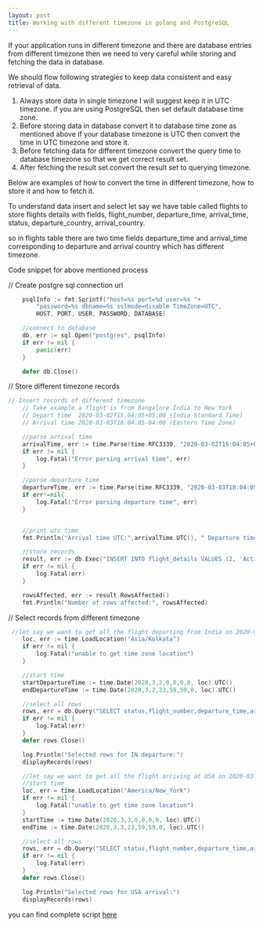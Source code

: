 ```yaml
---
layout: post
title: Working with different timezone in golang and PostgreSQL
---
```

If your application runs in different timezone and there are database entries from different timezone then we need to very careful while storing and fetching the data in database.

We should flow following strategies to keep data consistent and easy retrieval of data.

1. Always store data in single timezone I will suggest keep it in UTC timezone. if you are using PostgreSQL then set default database time zone.
2. Before storing data in database convert it to database time zone as mentioned above if your database timezone is UTC then convert the time in UTC timezone and store it.
3. Before fetching data for different timezone convert the query time to database timezone so that we get correct result set.
4. After fetching the result set convert the result set to querying timezone.  

Below are examples of how to convert the time in different timezone, how to store it and how to fetch it.    

To understand data insert and select let say we have table called flights to store flights details with fields, flight_number, departure_time, arrival_time, status, departure_country, arrival_country.

so in flights table there are two time fields departure_time and arrival_time corresponding to departure and arrival country which has different timezone.

Code snippet for above mentioned process 

// Create postgre sql connection url

```go
	psqlInfo := fmt.Sprintf("host=%s port=%d user=%s "+
		"password=%s dbname=%s sslmode=disable TimeZone=UTC",
		HOST, PORT, USER, PASSWORD, DATABASE)

	//connect to database
	db, err := sql.Open("postgres", psqlInfo)
	if err != nil {
		panic(err)
	}

	defer db.Close()
```

// Store different timezone records

```go
// Insert records of different timezone
	// Take example a flight is from Bangalore India to New York
	// Depart time  2020-03-02T15:04:05+05:00 (India Standard Time)
	// Arrival time 2020-03-03T18:04:05-04:00 (Eastern Time Zone)

	//parse arrival time
	arrivalTime, err := time.Parse(time.RFC3339, "2020-03-02T15:04:05+05:00")
	if err != nil {
		log.Fatal("Error parsing arrival time", err)
	}

	//parse departure time
	departureTime, err := time.Parse(time.RFC3339, "2020-03-03T18:04:05-04:00")
	if err!=nil{
		log.Fatal("Error parsing departure time", err)
	}


	//print utc time
	fmt.Println("Arrival time UTC:",arrivalTime.UTC(), " Departure time UTC:", departureTime.UTC())

	//store records
	result, err := db.Exec("INSERT INTO flight_details VALUES (2, 'Active', 'IN', 'USA', $1, $2)", arrivalTime.UTC(), departureTime.UTC())
	if err != nil {
		log.Fatal(err)
	}

	rowsAffected, err := result.RowsAffected()
	fmt.Println("Number of rows affected:", rowsAffected)
```
// Select records from different timezone 

```go
 //let say we want to get all the flight departing from India on 2020-03-02
	loc, err := time.LoadLocation("Asia/Kolkata")
	if err != nil {
		log.Fatal("unable to get time zone location")
	}

	//start time
	startDepartureTime := time.Date(2020,3,2,0,0,0,0, loc).UTC()
	endDepartureTime := time.Date(2020,3,2,23,59,59,0, loc).UTC()

	//select all rows
	rows, err = db.Query("SELECT status,flight_number,departure_time,arrival_time, arrival_country, departure_country FROM flight_details WHERE departure_time BETWEEN $1 AND $2 AND departure_country=$3;",startDepartureTime,endDepartureTime,"IN")
	if err != nil {
		log.Fatal(err)
	}
	defer rows.Close()

	log.Println("Selected rows for IN departure:")
	displayRecords(rows)

	//let say we want to get all the flight arriving at USA on 2020-03-03
	//start time
	loc, err = time.LoadLocation("America/New_York")
	if err != nil {
		log.Fatal("unable to get time zone location")
	}
	startTime := time.Date(2020,3,3,0,0,0,0, loc).UTC()
	endTime := time.Date(2020,3,3,23,59,59,0, loc).UTC()

	//select all rows
	rows, err = db.Query("SELECT status,flight_number,departure_time,arrival_time, arrival_country, departure_country FROM flight_details WHERE arrival_time BETWEEN $1 AND $2 AND arrival_country=$3;",startTime,endTime,"USA")
	if err != nil {
		log.Fatal(err)
	}
	defer rows.Close()

	log.Println("Selected rows for USA arrival:")
	displayRecords(rows)
```

you can find complete script [here](https://gist.github.com/gyaan/93a00e88293d7af77f194eeb03dda7e6)